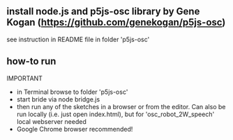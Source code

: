 ## install node.js and p5js-osc library by Gene Kogan (https://github.com/genekogan/p5js-osc)
see instruction in README file in folder 'p5js-osc'

## how-to run
IMPORTANT<br>
- in Terminal browse to folder 'p5js-osc'
- start bride via node bridge.js
- then run any of the sketches in a browser or from the editor. Can also be run locally (i.e. just open index.html), but for 'osc_robot_2W_speech' local webserver needed
- Google Chrome browser recommended!